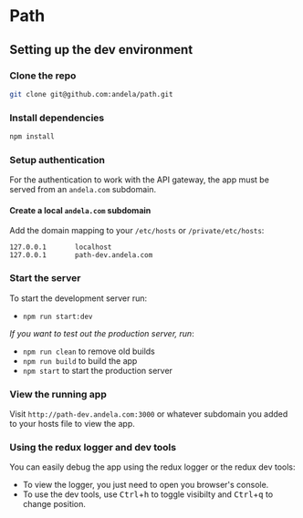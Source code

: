 # Path

## Setting up the dev environment
### Clone the repo
```sh
git clone git@github.com:andela/path.git
```

### Install dependencies
```sh
npm install
```

### Setup authentication
For the authentication to work with the API gateway, the app must be served
from an `andela.com` subdomain.

#### Create a local `andela.com` subdomain
Add the domain mapping to your `/etc/hosts` or `/private/etc/hosts`:
```
127.0.0.1       localhost
127.0.0.1       path-dev.andela.com
```

### Start the server

To start the development server run:
* `npm run start:dev`

_If you want to test out the production server, run_:
* `npm run clean` to remove old builds
* `npm run build` to build the app
* `npm start` to start the production server

### View the running app

Visit `http://path-dev.andela.com:3000` or whatever subdomain you added to your hosts file to view the app.


### Using the redux logger and dev tools

You can easily debug the app using the redux logger or the redux dev tools:
* To view the logger, you just need to open you browser's console.
* To use the dev tools, use <kbd>Ctrl</kbd>+<kbd>h</kbd> to toggle visibilty and <kbd>Ctrl</kbd>+<kbd>q</kbd> to change position.
